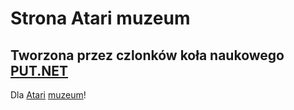 # Strona Atari muzeum

## Tworzona przez czlonków koła naukowego [PUT.NET](https://net.cs.put.poznan.pl)

Dla [Atari](https://atarimuzeum.pl) [muzeum](https://atarimuzeum.pl)!
